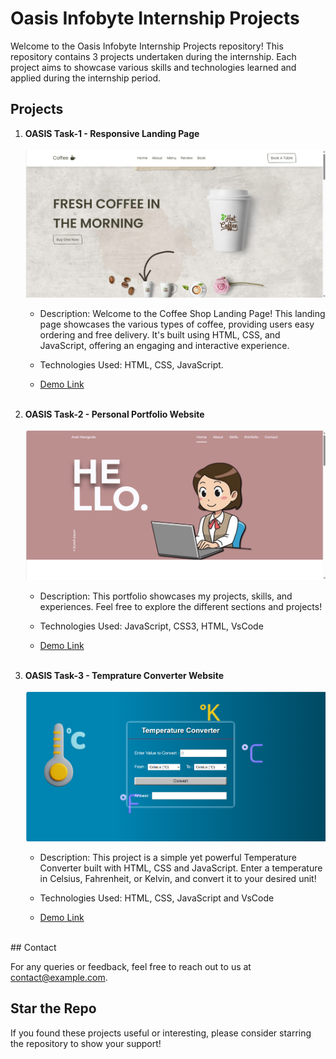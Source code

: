 # Oasis Infobyte Internship Projects

Welcome to the Oasis Infobyte Internship Projects repository! This repository contains 3 projects undertaken during the internship. Each project aims to showcase various skills and technologies learned and applied during the internship period.

## Projects

1. **OASIS Task-1 - Responsive Landing Page**
   </br></br>
   <img alt="Responsive Landing Page" src="https://github.com/madhav2032/OIBSIP/blob/main/Responsive%20Landing%20page/coffee.png" />
   - Description: Welcome to the Coffee Shop Landing Page! This landing page showcases the various types of coffee, providing users easy ordering and free delivery. It's built using HTML, CSS, and JavaScript, offering an engaging and interactive experience.
   - Technologies Used: HTML, CSS, JavaScript.

   - [Demo Link](https://madhav2032.github.io/Responsive-Landing-Page/)
</br></br>
2. **OASIS Task-2 - Personal Portfolio Website**
   </br></br>
   <img alt="Personal Portfolio Website" src="https://github.com/madhav2032/OIBSIP/blob/main/Personal%20Portfolio%20Website/portfolio.png" />
   - Description: This portfolio showcases my projects, skills, and experiences. Feel free to explore the different sections and projects!
   - Technologies Used: JavaScript, CSS3, HTML, VsCode

   - [Demo Link](https://madhav2032.github.io/Personal-Portfolio-Website/)
</br></br>
3. **OASIS Task-3 - Temprature Converter Website**
    </br></br>
   <img alt="Weather App" src="https://github.com/madhav2032/OIBSIP/blob/main/Temperature%20Converter%20Website/temp.png" />
   - Description: This project is a simple yet powerful Temperature Converter built with HTML, CSS and JavaScript. Enter a temperature in Celsius, Fahrenheit, or Kelvin, and convert it to your desired unit!
   - Technologies Used: HTML, CSS, JavaScript and VsCode
 
   - [Demo Link](https://madhav2032.github.io/Temperature-Converter-Website/)
</br>
## Contact

For any queries or feedback, feel free to reach out to us at [contact@example.com](mailto:artimangrole2003@gmail.com).

## Star the Repo

If you found these projects useful or interesting, please consider starring the repository to show your support!
